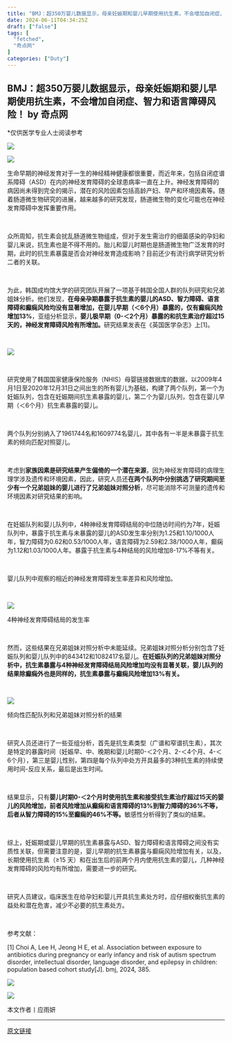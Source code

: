 ```yaml
---
title: "BMJ：超350万婴儿数据显示，母亲妊娠期和婴儿早期使用抗生素，不会增加自闭症、智力和语言障碍风险！"
date: 2024-06-11T04:34:25Z
draft: ["false"]
tags: [
  "fetched",
  "奇点网"
]
categories: ["Duty"]
---
```

BMJ：超350万婴儿数据显示，母亲妊娠期和婴儿早期使用抗生素，不会增加自闭症、智力和语言障碍风险！ by 奇点网
------
<div><section><section><section><p><span>*仅供医学专业人士阅读参考</span></p><p><img data-backh="157" data-backw="538" data-imgfileid="512034219" data-ratio="0.29259259259259257" data-s="300,640" data-src="https://mmbiz.qpic.cn/mmbiz_png/g1rJAV614wxtIuLSyhSrmkcVNlIRXvmNugs2SmTRHiacBILEgm0eV98fMaHmQgcicuuXhgq3oLFYF1Z4icDy6vAtQ/640?wx_fmt=other&amp;wxfrom=5&amp;wx_lazy=1&amp;wx_co=1&amp;tp=webp" data-type="png" data-w="1080" src="https://mmbiz.qpic.cn/mmbiz_png/g1rJAV614wxtIuLSyhSrmkcVNlIRXvmNugs2SmTRHiacBILEgm0eV98fMaHmQgcicuuXhgq3oLFYF1Z4icDy6vAtQ/640?wx_fmt=other&amp;wxfrom=5&amp;wx_lazy=1&amp;wx_co=1&amp;tp=webp"></p><p><img data-backh="165" data-backw="538" data-imgfileid="512034220" data-ratio="0.3074074074074074" data-s="300,640" data-src="https://mmbiz.qpic.cn/sz_mmbiz_png/g1rJAV614wzVz1jeGXxOWfMb80IskFtqUbicXj7SQeFymV9AsBfDf7ib0KPJNUgobBy4IVwMJ4465eehALphKyZA/640?wx_fmt=other&amp;wxfrom=5&amp;wx_lazy=1&amp;wx_co=1&amp;tp=webp" data-type="png" data-w="1080" src="https://mmbiz.qpic.cn/sz_mmbiz_png/g1rJAV614wzVz1jeGXxOWfMb80IskFtqUbicXj7SQeFymV9AsBfDf7ib0KPJNUgobBy4IVwMJ4465eehALphKyZA/640?wx_fmt=other&amp;wxfrom=5&amp;wx_lazy=1&amp;wx_co=1&amp;tp=webp"></p><p><span>生命早期的神经发育对于一生的神经精神健康都很重要，而近年来，包括自闭症谱系障碍（ASD）在内的神经发育障碍的全球患病率一直在上升。神经发育障碍的病因尚未得到完全的揭示，潜在的风险因素包括高龄产妇、早产和环境因素等。随着肠道微生物研究的进展，越来越多的研究发现，肠道微生物的变化可能也在神经发育障碍中发挥重要作用。</span></p><p><span> </span></p><p><span>众所周知，抗生素会扰乱肠道微生物组成，但对于发生需治疗的细菌感染的孕妇和婴儿来说，抗生素也是不得不用的。胎儿和婴儿时期也是肠道微生物广泛发育的时期，此时的抗生素暴露是否会对神经发育造成影响？目前还少有流行病学研究分析二者的关联。</span></p><p><span> </span></p><p><span>为此，韩国成均馆大学的研究团队开展了一项基于韩国全国人群的队列研究和兄弟姐妹分析。他们发现，<span><strong>在母亲孕期暴露于抗生素的婴儿的ASD、智力障碍、语言障碍和癫痫风险均没有显著增加，在婴儿早期（＜6个月）暴露的，仅有癫痫风险增加13%</strong></span>，亚组分析显示，<span><strong>婴儿极早期（0-＜2个月）暴露的和抗生素治疗超过15天的，神经发育障碍风险有所增加。</strong></span>研究结果发表在《英国医学杂志》上[1]。</span></p><p><span><br></span></p><p><img data-galleryid="" data-imgfileid="512034225" data-ratio="0.549074074074074" data-s="300,640" data-src="https://mmbiz.qpic.cn/sz_mmbiz_png/g1rJAV614wwsjGm4mCkdg367x2FVmJo0gbYWVa0DzE2icNYc6JRsOia4dQQtGCJiaMUsZNZVTzFgvKtG5FqickS7RQ/640?wx_fmt=png&amp;from=appmsg" data-type="png" data-w="1080" src="https://mmbiz.qpic.cn/sz_mmbiz_png/g1rJAV614wwsjGm4mCkdg367x2FVmJo0gbYWVa0DzE2icNYc6JRsOia4dQQtGCJiaMUsZNZVTzFgvKtG5FqickS7RQ/640?wx_fmt=png&amp;from=appmsg"></p><p><span> </span></p><p><span>研究使用了韩国国家健康保险服务（NHIS）母婴链接数据库的数据，以2009年4月1日至2020年12月31日之间出生的所有婴儿为基础，构建了两个队列，第一个为妊娠队列，包含在妊娠期间抗生素暴露的婴儿，第二个为婴儿队列，包含在婴儿早期（＜6个月）抗生素暴露的婴儿。</span></p><p><span> </span></p><p><span>两个队列分别纳入了1961744名和1609774名婴儿，其中各有一半是未暴露于抗生素的倾向匹配对照婴儿。</span></p><p><span> </span></p><p><span>考虑到<strong>家族因素是研究结果产生偏倚的一个潜在来源</strong>，因为神经发育障碍的病理生理学涉及遗传和环境因素，因此，研究人员还<strong>在两个队列中分别挑选了研究期间至少有一个兄弟姐妹的婴儿进行了兄弟姐妹对照分析</strong>，尽可能消除不可测量的遗传和环境因素对研究结果的影响。</span></p><p><span> </span></p><p><span>在妊娠队列和婴儿队列中，4种神经发育障碍结局的中位随访时间约为7年，妊娠队列中，暴露于抗生素与未暴露的婴儿的ASD发生率分别为1.25和1.10/1000人年，智力障碍为0.62和0.53/1000人年，语言障碍为2.59和2.38/1000人年，癫痫为1.12和1.03/1000人年。暴露于抗生素与4种结局的风险增加8-17%不等有关。</span></p><p><span> </span></p><p><span>婴儿队列中观察的相近的神经发育障碍发生率差异和风险增加。</span></p><p><span><br></span></p><p><img data-galleryid="" data-imgfileid="512034226" data-ratio="0.2490740740740741" data-s="300,640" data-src="https://mmbiz.qpic.cn/sz_mmbiz_png/g1rJAV614wwsjGm4mCkdg367x2FVmJo0wuJRlot7T0GjhaPfpEzHpV1JIPdhUJXmbCIIaaKXnWVHibVFbIg1BYw/640?wx_fmt=png&amp;from=appmsg" data-type="png" data-w="1080" src="https://mmbiz.qpic.cn/sz_mmbiz_png/g1rJAV614wwsjGm4mCkdg367x2FVmJo0wuJRlot7T0GjhaPfpEzHpV1JIPdhUJXmbCIIaaKXnWVHibVFbIg1BYw/640?wx_fmt=png&amp;from=appmsg"></p><p><span>4种神经发育障碍结局的发生率</span></p><p><span> </span></p><p><span>然而，这些结果在兄弟姐妹对照分析中未能延续。兄弟姐妹对照分析分别包含了妊娠队列和婴儿队列中的843412和1082417名婴儿。<strong>在妊娠队列的兄弟姐妹对照分析中，抗生素暴露与4种神经发育障碍结局风险增加均没有显著关联，婴儿队列的结果除癫痫外也是同样的，抗生素暴露与癫痫风险增加13%有关。</strong></span></p><p><span><strong><br></strong></span></p><p><img data-galleryid="" data-imgfileid="512034227" data-ratio="1.03810623556582" data-s="300,640" data-src="https://mmbiz.qpic.cn/sz_mmbiz_png/g1rJAV614wwsjGm4mCkdg367x2FVmJo0efUTdnUvIj7J4IJoyej6e3yWyT1BDOo1UFjHkiausHwsR5noibIjUPLQ/640?wx_fmt=png&amp;from=appmsg" data-type="png" data-w="866" src="https://mmbiz.qpic.cn/sz_mmbiz_png/g1rJAV614wwsjGm4mCkdg367x2FVmJo0efUTdnUvIj7J4IJoyej6e3yWyT1BDOo1UFjHkiausHwsR5noibIjUPLQ/640?wx_fmt=png&amp;from=appmsg"></p><p><span><span>倾向性匹配队列和兄弟姐妹对照分析的结果</span></span></p><p><span> </span></p><p><span>研究人员还进行了一些亚组分析，首先是抗生素类型（广谱和窄谱抗生素），其次是特定的暴露时间（妊娠早、中、晚期和婴儿时期0-＜2个月、2-＜4个月、4-＜6个月），第三是婴儿性别，第四是每个队列中处方开具最多的3种抗生素的持续使用时间-反应关系，最后是出生时间。</span></p><p><span> </span></p><p><span>结果显示，只有<strong>婴儿时期0-＜2个月时使用抗生素和接受抗生素治疗超过15天的婴儿的风险增加，前者风险增加从癫痫和语言障碍的13%到智力障碍的36%不等，后者从智力障碍的15%至癫痫的46%不等。</strong>敏感性分析得到了类似的结果。</span></p><p><span> </span></p><p><span>综上，妊娠期或婴儿早期的抗生素暴露与ASD、智力障碍和语言障碍之间没有实质性关联，但需要注意的是，婴儿早期的抗生素暴露与癫痫风险增加有关，以及，长期使用抗生素（≥15 天）和在出生后的前两个月内使用抗生素的婴儿，几种神经发育障碍的风险均有所增加，需要进一步的研究。</span></p><p><span> </span></p><p><span>研究人员建议，临床医生在给孕妇和婴儿开具抗生素处方时，应仔细权衡抗生素的益处和潜在危害，减少不必要的抗生素处方。</span></p><p><span> </span></p><p><span>参考文献：</span></p><p><span>[1] Choi A, Lee H, Jeong H E, et al. Association between exposure to antibiotics during pregnancy or early infancy and risk of autism spectrum disorder, intellectual disorder, language disorder, and epilepsy in children: population based cohort study[J]. bmj, 2024, 385.</span><span></span></p><p><img data-backh="303" data-backw="538" data-imgfileid="512034222" data-ratio="0.5625" data-src="https://mmbiz.qpic.cn/mmbiz_gif/g1rJAV614wxF0gVj00QktSlORObe2rjyIP0q9r5FXV57GZkn8Tyo2Z5icOjfbNVcsbugu1ia2jQVpQ4aKuadlO4g/640?wx_fmt=gif&amp;wxfrom=5&amp;wx_lazy=1&amp;tp=webp" data-type="gif" data-w="640" src="https://mmbiz.qpic.cn/mmbiz_gif/g1rJAV614wxF0gVj00QktSlORObe2rjyIP0q9r5FXV57GZkn8Tyo2Z5icOjfbNVcsbugu1ia2jQVpQ4aKuadlO4g/640?wx_fmt=gif&amp;wxfrom=5&amp;wx_lazy=1&amp;tp=webp"></p><p><span><img data-backh="60" data-backw="538" data-copyright="0" data-fileid="512017391" data-imgfileid="512034221" data-ratio="0.1111111111111111" data-s="300,640" data-src="https://mmbiz.qpic.cn/mmbiz_png/g1rJAV614wzpwBE0hu5vwicIQ9fPp6QLUbCKDm8Gick8MF4f05XzjeZKjVWJJVYKckw7ODPXg2jibxp3IPgA14Kmw/640?wx_fmt=other&amp;wxfrom=5&amp;wx_lazy=1&amp;wx_co=1&amp;tp=webp" data-type="jpeg" data-w="1080" src="https://mmbiz.qpic.cn/mmbiz_png/g1rJAV614wzpwBE0hu5vwicIQ9fPp6QLUbCKDm8Gick8MF4f05XzjeZKjVWJJVYKckw7ODPXg2jibxp3IPgA14Kmw/640?wx_fmt=other&amp;wxfrom=5&amp;wx_lazy=1&amp;wx_co=1&amp;tp=webp"></span></p><p><span>本文作者丨应雨妍</span></p></section></section></section><p><mp-style-type data-value="10000"></mp-style-type></p></div>  
<hr>
<a href="https://mp.weixin.qq.com/s/cvytqwwG15jAVj34araETQ",target="_blank" rel="noopener noreferrer">原文链接</a>
